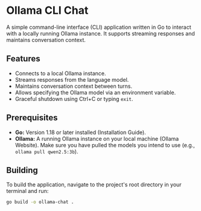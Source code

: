 # Ollama CLI Chat

A simple command-line interface (CLI) application written in Go to interact with a locally running Ollama instance. It supports streaming responses and maintains conversation context.

## Features

*   Connects to a local Ollama instance.
*   Streams responses from the language model.
*   Maintains conversation context between turns.
*   Allows specifying the Ollama model via an environment variable.
*   Graceful shutdown using Ctrl+C or typing `exit`.

## Prerequisites

*   **Go:** Version 1.18 or later installed (Installation Guide).
*   **Ollama:** A running Ollama instance on your local machine (Ollama Website). Make sure you have pulled the models you intend to use (e.g., `ollama pull qwen2.5:3b`).

## Building

To build the application, navigate to the project's root directory in your terminal and run:

```bash
go build -o ollama-chat .

